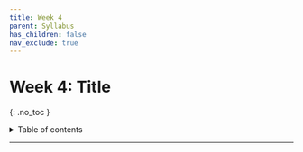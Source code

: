 ```yaml
---
title: Week 4
parent: Syllabus
has_children: false
nav_exclude: true
---
```


# Week 4: Title
{: .no_toc }

<details closed markdown="block">
  <summary>
    Table of contents
  </summary>
  {: .text-delta }
1. TOC
{:toc}
</details>

---

<!-- ########################################################################### -->

<!-- # Class - Monday, Sept. 20

<details closed markdown="block">
  <summary>Details</summary>

</details> -->

<!-- ########################################################################### -->

<!-- ########################################################################### -->

<!-- # Class - Thursday, Sept. 23

<details closed markdown="block">
  <summary>Details</summary>

</details> -->

<!-- ########################################################################### -->

<!-- ########################################################################### -->

<!-- # Recitation - Friday, Sept. 24

<details closed markdown="block">
  <summary>Details</summary>

</details> -->

<!-- ########################################################################### -->
